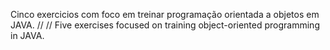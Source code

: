Cinco exercicios com foco em treinar programação orientada a objetos em JAVA. 
//
//
Five exercises focused on training object-oriented programming in JAVA.
